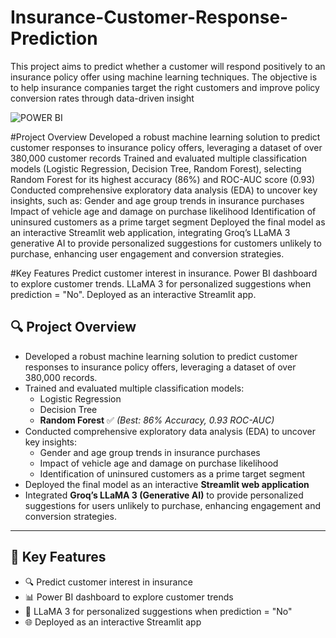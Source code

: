 # Insurance-Customer-Response-Prediction
This project aims to predict whether a customer will respond positively to an insurance policy offer using machine learning techniques. The objective is to help insurance companies target the right customers and improve policy conversion rates through data-driven insight

![POWER BI](https://github.com/user-attachments/assets/62173432-e9bb-41a7-95ec-9bb5e21dc247)

 #Project Overview
  Developed a robust machine learning solution to predict customer responses to insurance policy offers, leveraging a dataset of over 380,000 customer records
  Trained and evaluated multiple classification models (Logistic Regression, Decision Tree, Random Forest), selecting Random Forest for its highest accuracy (86%) and ROC-AUC score (0.93)
  Conducted comprehensive exploratory data analysis (EDA) to uncover key insights, such as: Gender and age group trends in insurance purchases
  Impact of vehicle age and damage on purchase likelihood Identification of uninsured customers as a prime target segment
  Deployed the final model as an interactive Streamlit web application, integrating Groq’s LLaMA 3 generative AI to provide personalized suggestions for customers unlikely to purchase, 
  enhancing user engagement and conversion strategies.



 #Key Features
  Predict customer interest in insurance.
  Power BI dashboard to explore customer trends.
  LLaMA 3 for personalized suggestions when prediction = "No".
  Deployed as an interactive Streamlit app.



## 🔍 Project Overview

- Developed a robust machine learning solution to predict customer responses to insurance policy offers, leveraging a dataset of over 380,000 records.
- Trained and evaluated multiple classification models:
  - Logistic Regression  
  - Decision Tree  
  - **Random Forest** ✅ *(Best: 86% Accuracy, 0.93 ROC-AUC)*
- Conducted comprehensive exploratory data analysis (EDA) to uncover key insights:
  - Gender and age group trends in insurance purchases
  - Impact of vehicle age and damage on purchase likelihood
  - Identification of uninsured customers as a prime target segment
- Deployed the final model as an interactive **Streamlit web application**
- Integrated **Groq’s LLaMA 3 (Generative AI)** to provide personalized suggestions for users unlikely to purchase, enhancing engagement and conversion strategies.

---

## 🚀 Key Features

- 🔍 Predict customer interest in insurance
- 📊 Power BI dashboard to explore customer trends
- 🤖 LLaMA 3 for personalized suggestions when prediction = "No"
- 🌐 Deployed as an interactive Streamlit app



